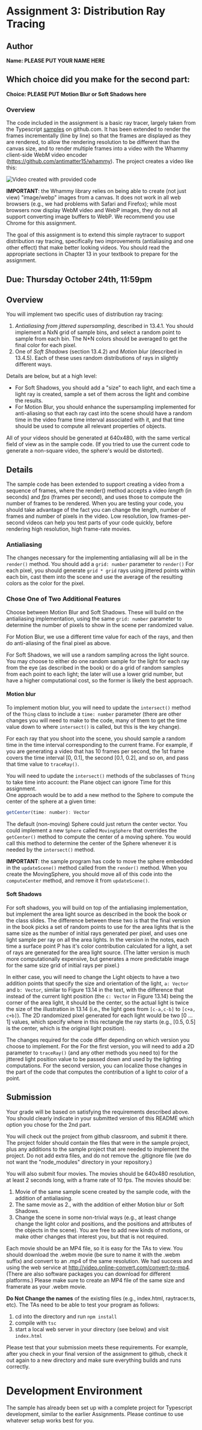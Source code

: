 # Assignment 3:  Distribution Ray Tracing 

## Author

**Name:  PLEASE PUT YOUR NAME HERE**

## Which choice did you make for the second part:

**Choice:  PLEASE PUT Motion Blur or Soft Shadows here**

### Overview 

The code included in the assignment is a basic ray tracer, largely taken from the Typescript [samples](https://github.com/Microsoft/TypeScriptSamples) on github.com. It has been extended to render the frames incrementally (line by line) so that the frames are displayed as they are rendered, to allow the rendering resolution to be different than the canvas size, and to render multiple frames into a video with the Whammy client-side WebM video encoder (https://github.com/antimatter15/whammy).  The project creates a video like this:

![Video created with provided code](raytraced-movie.gif)

**IMPORTANT**:  the Whammy library relies on being able to create (not just view) "image/webp" images from a canvas. It does not work in all web browsers (e.g., we had problems with Safari and Firefox); while most browsers now display WebM video and WebP images, they do not all support converting image buffers to WebP.  We recommend you use Chrome for this assignment. 

The goal of this assignment is to extend this simple raytracer to support distribution ray tracing, specifically two improvements (antialiasing and one other effect) that make better looking videos.  You should read the appropriate sections in Chapter 13 in your textbook to prepare for the assignment.

## Due: Thursday October 24th, 11:59pm

## Overview 

You will implement two specific uses of distribution ray tracing:

1. *Antialiasing from jittered supersampling*, described in 13.4.1.  You should implement a NxN grid of sample bins, and select a random point to sample from each bin. The N*N colors should be averaged to get the final color for each pixel.
2. One of *Soft Shadows* (section 13.4.2) and *Motion blur* (described in 13.4.5).  Each of these uses random distributions of rays in slightly different ways.

Details are below, but at a high level:

- For Soft Shadows, you should add a "size" to each light, and each time a light ray is created, sample a set of them across the light and combine the results.
- For Motion Blur, you should enhance the supersampling implemented for anti-aliasing so that each ray cast into the scene should have a random time in the video frame time interval associated with it, and that time should be used to compute all relevant properties of objects.

All of your videos should be generated at 640x480, with the same vertical field of view as in the sample code. (If you tried to use the current code to generate a non-square video, the sphere's would be distorted).

## Details

The sample code has been extended to support creating a video from a sequence of frames, where the render() method accepts a video *length* (in seconds) and *fps* (frames per second), and uses those to compute the number of frames to be rendered.  When you are testing your code, you should take advantage of the fact you can change the length, number of frames and number of pixels in the video. Low resolution, low frames-per-second videos can help you test parts of your code quickly, before rendering high resolution, high frame-rate movies.

### Antialiasing

The changes necessary for the implementing antialiasing will all be in the ```render()``` method. You should add a ```grid: number``` parameter to ```render()``` For each pixel, you should generate ```grid * grid```  rays using jittered points within each bin, cast them into the scene and use the average of the resulting colors as the color for the pixel.  

### Chose One of Two Additional Features

Choose between Motion Blur and Soft Shadows.  These will build on the antialiasing implementation, using the same ```grid: number``` parameter to determine the number of pixels to show in the scene per randomized value.  

For Motion Blur, we use a different time value for each of the rays, and then do anti-aliasing of the final pixel as above.

For Soft Shadows, we will use a random sampling across the light source.  You may choose to either do one random sample for the light for each ray from the eye (as described in the book) or do a grid of random samples from each point to each light;  the later will use a lower grid number, but have a higher computational cost, so the former is likely the best approach. 

#### Motion blur

To implement motion blur, you will need to update the ```intersect()``` method of the ```Thing``` class to include a ```time: number``` parameter (there are other changes you will need to make to the code, many of them to get the time value down to where ```intersect()``` is called, but this is the key change). 

For each ray that you shoot into the scene, you should sample a random time in the time interval corresponding to the current frame.  For example, if you are generating a video that has 10 frames per second, the 1st frame covers the time interval [0, 0.1], the second [0.1, 0.2], and so on, and pass that time value to ```traceRay()```.

You will need to update the ```intersect()``` methods of the subclasses of ```Thing``` to take time into account:  the Plane object can ignore Time for this assignment.  
One approach would be to add a new method to the Sphere to compute the center of the sphere at a given time: 
```js
getCenter(time: number): Vector 
```
The default (non-moving) Sphere could just return the center vector. You could implement a new ```Sphere``` called ```MovingSphere``` that overrides the ```getCenter()``` method to compute the center of a moving sphere. You would call this method to determine the center of the Sphere whenever it is needed by the ```intersect()``` method.  

**IMPORTANT**:  the sample program has code to move the sphere embedded in the ```updateScene()``` method called from the ```render()``` method. When you create the MovingSphere, you should move all of this code into the ```computeCenter``` method, and remove it from ```updateScene()```.  

#### Soft Shadows

For soft shadows, you will build on top of the antialiasing implementation, but implement the area light source as described in the book the book or the class slides.  The difference between these two is that the final version in the book picks a set of random points to use for the area lights that is the same size as the number of initial rays generated per pixel, and uses one light sample per ray on all the area lights.  In the version in the notes, each time a surface point P has it's color contribution calculated for a light, a set of rays are generated for the area light source.  (The latter version is much more computationally expensive, but generates a more predictable image for the same size grid of initial rays per pixel.)

In either case, you will need to change the Light objects to have a two addition points that specify the size and orientation of the light, ```a: Vector``` and ```b: Vector```, similar to Figure 13.14 in the text, with the difference that instead of the current light position (the ```c: Vector``` in Figure 13.14) being the corner of the area light, it should be the center, so the actual light is twice the size of the illustration in 13.14 (i.e., the light goes from ```[c-a,c-b]``` to ```[c+a, c+b]```).  The 2D randomized pixel generated for each light would be two [0 ... 1] values, which specify where in this rectangle the ray starts (e.g., [0.5, 0.5] is the center, which is the original light position).  

The changes required for the code differ depending on which version you choose to implement.  For the For the first version, you will need to add a 2D parameter to ```traceRay()``` (and any other methods you need to) for the jittered light position value to be passed down and used by the lighting computations.  For the second version, you can localize those changes in the part of the code that computes the contribution of a light to color of a point. 

## Submission

Your grade will be based on satisfying the requirements described above.  You should clearly indicate in your submitted version of this README which option you chose for the 2nd part.

You will check out the project from github classroom, and submit it there.  The project folder should contain the files that were in the sample project, plus any additions to the sample project that are needed to implement the project.  Do not add extra files, and do not remove the .gitignore file (we do not want the "node_modules" directory in your repository.)

You will also submit four movies.  The movies should be 640x480 resolution, at least 2 seconds long, with a frame rate of 10 fps.  The movies should be:

1. Movie of the same sample scene created by the sample code, with the addition of antialiasing.
2. The same movie as 2., with the addition of either Motion blur or Soft Shadows.
3. Change the scene in some non-trivial ways (e.g., at least change change the light color and positions, and the positions and attributes of the objects in the scene).  You are free to add new kinds of motions, or make other changes that interest you, but that is not required.

Each movie should be an MP4 file, so it is easy for the TAs to view.  You should download the .webm movie (be sure to name it with the .webm suffix) and convert to an .mp4 of the same resolution.  We had success and using the web service at http://video.online-convert.com/convert-to-mp4. (There are also software packages you can download for different platforms.) Please make sure to create an MP4 file of the same size and framerate as your .webm movie.

**Do Not Change the names** of the existing files (e.g., index.html, raytracer.ts, etc).  The TAs need to be able to test your program as follows:

1. cd into the directory and run ```npm install```
2. compile with ```tsc```
3. start a local web server in your directory (see below) and visit ```index.html```

Please test that your submission meets these requirements.  For example, after you check in your final version of the assignment to github, check it out again to a new directory and make sure everything builds and runs correctly.
 
# Development Environment

The sample has already been set up with a complete project for Typescript development, similar to the earlier Assignments.  Please continue to use whatever setup works best for you.  
